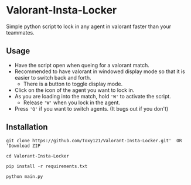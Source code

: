 # Valorant-Insta-Locker
Simple python script to lock in any agent in valorant faster than your teammates.

## Usage
- Have the script open when queing for a valorant match.
- Recommended to have valorant in windowed display mode so that it is easier to switch back and forth.
  - There is a button to toggle display mode. 
- Click on the icon of the agent you want to lock in.
- As you are loading into the match, hold `'W'` to activate the script.
  - Release `'W'` when you lock in the agent.
- Press `'Q'` if you want to switch agents. (It bugs out if you don't)
## Installation
`git clone https://github.com/Toxy121/Valorant-Insta-Locker.git' 
OR  
'Download ZIP`

`cd Valorant-Insta-Locker`

`pip install -r requirements.txt`

`python main.py`
